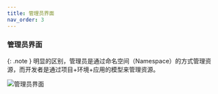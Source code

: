 ```yaml
---
title: 管理员界面
nav_order: 3
---
```



### 管理员界面

{: .note }
明显的区别，管理员是通过命名空间（Namespace）的方式管理资源，而开发者是通过项目+环境+应用的模型来管理资源。

![管理员界面](imgs/admin-start.gif)